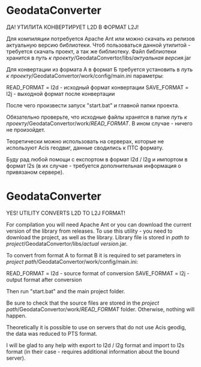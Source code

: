 # GeodataConverter

ДА! УТИЛИТА КОНВЕРТИРУЕТ L2D В ФОРМАТ L2J!

Для компиляции потребуется Apache Ant или можно скачать из релизов актуальную версию библиотеки.
Чтоб пользоваться данной утилитой - требуется скачать проект, а так же библиотеку.
Файл библиотеки хранится в *путь к проекту*/GeodataConvertor/libs/*актуальная версия*.jar

Для конвертации из формата А в формат Б требуется установить в *путь к проекту*/GeodataConvertor/work/config/main.ini параметры:

READ_FORMAT = l2d - исходный формат конвертации
SAVE_FORMAT = l2j - выходной формат после конвертации

После чего произвести запуск "start.bat" и главной папки проекта.

Обязательно проверьте, что исходные файлы хранятся в папке *путь к проекту*/GeodataConvertor/work/*READ_FORMAT*. В ином случае - ничего не произойдет.

Теоретически можно использовать на серверах, которые не используют Acis геодвиг, данные сводились к ПТС формату.

Буду рад любой помощи с експортом в формат l2d / l2g и импортом в формат l2s (в их случае - требуется дополнительная информация о привязаном сервере).

# GeodataConverter

YES! UTILITY CONVERTS L2D TO L2J FORMAT!

For compilation you will need Apache Ant or you can download the current version of the library from releases.
To use this utility - you need to download the project, as well as the library.
Library file is stored in *path to project*/GeodataConvertor/libs/*actual version*.jar.

To convert from format A to format B it is required to set parameters in *project path*/GeodataConvertor/work/config/main.ini:

READ_FORMAT = l2d - source format of conversion
SAVE_FORMAT = l2j - output format after conversion

Then run "start.bat" and the main project folder.

Be sure to check that the source files are stored in the *project path*/GeodataConvertor/work/*READ_FORMAT* folder. Otherwise, nothing will happen.

Theoretically it is possible to use on servers that do not use Acis geodig, the data was reduced to PTS format.

I will be glad to any help with export to l2d / l2g format and import to l2s format (in their case - requires additional information about the bound server).
